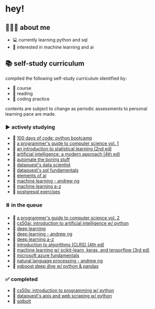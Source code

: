 # hey! 

## 🙋🏻‍♀️ **about me**
- 💻 currently learning python and sql
- 👀 interested in machine learning and ai

## 📚 self-study curriculum
compiled the following self-study curriculum identified by:
- 📝 course
- 📕 reading
- 🔐 coding practice

contents are subject to change as periodic assessments to personal learning pace are made.

### ️▶️ **actively studying**
- 📝 [100 days of code: python bootcamp](https://www.udemy.com/course/100-days-of-code/)
- 📕 [a programmer's guide to computer science vol. 1](https://www.amazon.com/Programmers-Guide-Computer-Science-self-taught/dp/195120400X)
- 📕 [an introduction to statistical learning (2nd ed)](https://www.statlearning.com/)
- 📕 [artificial intelligence: a modern approach (4th ed)](https://www.amazon.com/Artificial-Intelligence-A-Modern-Approach/dp/0134610997)
- 📝 [automate the boring stuff](https://www.udemy.com/course/automate/)
- 📝 [dataquest's data scientist](https://www.dataquest.io/path/data-scientist/)
- 📝 [dataquest's sql fundamentals](https://www.dataquest.io/path/sql-skills/)
- 📕 [elements of ai](https://www.elementsofai.com/)
- 📝 [machine learning - andrew ng](https://www.coursera.org/specializations/machine-learning-introduction#courses)
- 📝 [machine learning a-z](https://www.udemy.com/course/machinelearning/)
- 🔐 [postgresql exercises](https://pgexercises.com/)

### ⏸️ **in the queue** 
- 📕 [a programmer's guide to computer science vol. 2](https://www.amazon.com/Programmers-Guide-Computer-Science-Vol/dp/1951204042)
- 📝 [cs50ai: introduction to artificial intelligence w/ python](https://cs50.harvard.edu/ai/2020/)
- 📕 [deep learning](https://www.deeplearningbook.org/)
- 📝 [deep learning - andrew ng](https://www.coursera.org/specializations/deep-learning)
- 📝 [deep learning a-z](https://www.udemy.com/course/deeplearning/)
- 📕 [introduction to algorithms (CLRS) (4th ed)](http://mitpress.mit.edu/9780262046305/introduction-to-algorithms/)
- 📕 [machine learning w/ scikit-learn, keras, and tensorflow (3rd ed)](https://www.oreilly.com/library/view/hands-on-machine-learning/9781098125967/)
- 📝 [microsoft azure fundamentals](https://learn.microsoft.com/en-us/certifications/azure-fundamentals/)
- 📝 [natural language processing - andrew ng](https://www.coursera.org/specializations/deep-learning)
- 📝 [xgboost deep dive w/ python & pandas](https://www.udemy.com/course/xgboost-deep-dive-hands-on-machine-learning-data-science)

### ✅ **completed**
- 📝 [cs50p: introduction to programming w/ python](https://cs50.harvard.edu/python/2022/)
- 📝 [dataquest's apis and web scraping w/ python](https://www.dataquest.io/path/apis-and-web-scraping-with-python-skill-path/)
- 🔐 [sqlbolt](https://sqlbolt.com/)
